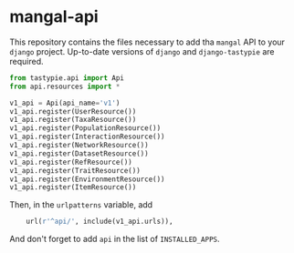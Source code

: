 # mangal-api

This repository contains the files necessary to add tha `mangal` API to your `django` project. Up-to-date versions of `django` and `django-tastypie` are required.

```python
from tastypie.api import Api
from api.resources import *

v1_api = Api(api_name='v1')
v1_api.register(UserResource())
v1_api.register(TaxaResource())
v1_api.register(PopulationResource())
v1_api.register(InteractionResource())
v1_api.register(NetworkResource())
v1_api.register(DatasetResource())
v1_api.register(RefResource())
v1_api.register(TraitResource())
v1_api.register(EnvironmentResource())
v1_api.register(ItemResource())
```

Then, in the `urlpatterns` variable, add

```python
    url(r'^api/', include(v1_api.urls)),
```

And don't forget to add `api` in the list of `INSTALLED_APPS`.
